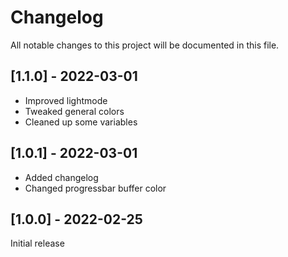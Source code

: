 # Changelog

All notable changes to this project will be documented in this file.

## [1.1.0] - 2022-03-01

- Improved lightmode
- Tweaked general colors
- Cleaned up some variables

## [1.0.1] - 2022-03-01

- Added changelog
- Changed progressbar buffer color

## [1.0.0] - 2022-02-25

Initial release
